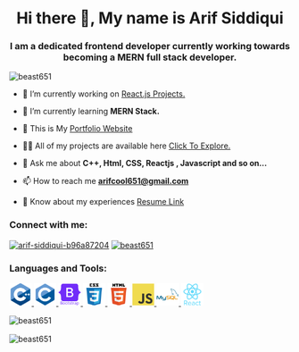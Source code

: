 <h1 align="center"> Hi there 👋, My name is Arif Siddiqui</h1>
<h3 align="center">I am a dedicated frontend developer currently working towards becoming a MERN full stack developer.</h3>

<p align="left"> <img src="https://komarev.com/ghpvc/?username=beast651&label=Profile%20views&color=0e75b6&style=flat" alt="beast651" /> </p>

- 🔭 I’m currently working on [React.js Projects.](https://github.com/Beast651/Reactjs_Projects)

- 🌱 I’m currently learning **MERN Stack.**

- 👨 This is My [Portfolio Website](https://beast-portfolio.netlify.app/)

- 👨‍💻 All of my projects are available here [Click To Explore.](https://github.com/Beast651?tab=repositories)

- 💬 Ask me about **C++, Html, CSS, Reactjs , Javascript and so on...**

- 📫 How to reach me **arifcool651@gmail.com**

- 📄 Know about my experiences [Resume Link](https://drive.google.com/file/d/1Thh-qVlKb5u0kqhXhVwZHAQwcLn-s9VE/view?usp=sharing)

<h3 align="left">Connect with me:</h3>
<p align="left">
<a href="https://linkedin.com/in/arif-siddiqui-b96a87204" target="blank"><img align="center" src="https://raw.githubusercontent.com/rahuldkjain/github-profile-readme-generator/master/src/images/icons/Social/linked-in-alt.svg" alt="arif-siddiqui-b96a87204" height="30" width="40" /></a>
<a href="https://www.leetcode.com/beast651" target="blank"><img align="center" src="https://raw.githubusercontent.com/rahuldkjain/github-profile-readme-generator/master/src/images/icons/Social/leet-code.svg" alt="beast651" height="30" width="40" /></a>
</p>

<h3 align="left">Languages and Tools:</h3>
<p align="left"> <a href="https://www.w3schools.com/cpp/" target="_blank" rel="noreferrer"> <img src="https://raw.githubusercontent.com/devicons/devicon/master/icons/cplusplus/cplusplus-original.svg" alt="cplusplus" width="40" height="40"/> </a> <a href="https://www.cprogramming.com/" target="_blank" rel="noreferrer"> <img src="https://raw.githubusercontent.com/devicons/devicon/master/icons/c/c-original.svg" alt="c" width="40" height="40"/> </a> <a href="https://getbootstrap.com" target="_blank" rel="noreferrer"> <img src="https://raw.githubusercontent.com/devicons/devicon/master/icons/bootstrap/bootstrap-plain-wordmark.svg" alt="bootstrap" width="40" height="40"/> </a>  <a href="https://www.w3schools.com/css/" target="_blank" rel="noreferrer"> <img src="https://raw.githubusercontent.com/devicons/devicon/master/icons/css3/css3-original-wordmark.svg" alt="css3" width="40" height="40"/> </a> <a href="https://www.w3.org/html/" target="_blank" rel="noreferrer"> <img src="https://raw.githubusercontent.com/devicons/devicon/master/icons/html5/html5-original-wordmark.svg" alt="html5" width="40" height="40"/> </a> <a href="https://developer.mozilla.org/en-US/docs/Web/JavaScript" target="_blank" rel="noreferrer"> <img src="https://raw.githubusercontent.com/devicons/devicon/master/icons/javascript/javascript-original.svg" alt="javascript" width="40" height="40"/> </a> <a href="https://www.mysql.com/" target="_blank" rel="noreferrer"> <img src="https://raw.githubusercontent.com/devicons/devicon/master/icons/mysql/mysql-original-wordmark.svg" alt="mysql" width="40" height="40"/> </a> <a href="https://reactjs.org/" target="_blank" rel="noreferrer"> <img src="https://raw.githubusercontent.com/devicons/devicon/master/icons/react/react-original-wordmark.svg" alt="react" width="40" height="40"/> </a> </p>

<p><img align="center" src="https://github-readme-stats.vercel.app/api/top-langs?username=beast651&show_icons=true&locale=en&layout=compact" alt="beast651" /></p>

<p><img align="center" src="https://github-readme-streak-stats.herokuapp.com/?user=beast651&" alt="beast651" /></p>
